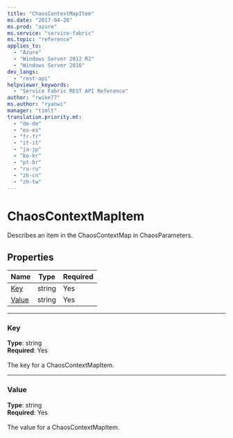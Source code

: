 ```yaml
---
title: "ChaosContextMapItem"
ms.date: "2017-04-26"
ms.prod: "azure"
ms.service: "service-fabric"
ms.topic: "reference"
applies_to: 
  - "Azure"
  - "Windows Server 2012 R2"
  - "Windows Server 2016"
dev_langs: 
  - "rest-api"
helpviewer_keywords: 
  - "Service Fabric REST API Reference"
author: "rwike77"
ms.author: "ryanwi"
manager: "timlt"
translation.priority.mt: 
  - "de-de"
  - "es-es"
  - "fr-fr"
  - "it-it"
  - "ja-jp"
  - "ko-kr"
  - "pt-br"
  - "ru-ru"
  - "zh-cn"
  - "zh-tw"
---
```

# ChaosContextMapItem

Describes an item in the ChaosContextMap in ChaosParameters.


## Properties
| Name | Type | Required |
| --- | --- | --- |
| [Key](#key) | string | Yes |
| [Value](#value) | string | Yes |

____
### Key
__Type__: string <br/>
__Required__: Yes<br/>
<br/>
The key for a ChaosContextMapItem.

____
### Value
__Type__: string <br/>
__Required__: Yes<br/>
<br/>
The value for a ChaosContextMapItem.
